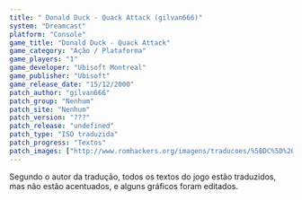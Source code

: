 ```yaml
---
title: " Donald Duck - Quack Attack (gilvan666)"
system: "Dreamcast"
platform: "Console"
game_title: "Donald Duck - Quack Attack"
game_category: "Ação / Plataforma"
game_players: "1"
game_developer: "Ubisoft Montreal"
game_publisher: "Ubisoft"
game_release_date: "15/12/2000"
patch_author: "gilvan666"
patch_group: "Nenhum"
patch_site: "Nenhum"
patch_version: "???"
patch_release: "undefined"
patch_type: "ISO traduzida"
patch_progress: "Textos"
patch_images: ["http://www.romhackers.org/imagens/traducoes/%5BDC%5D%20Donald%20Duck%20-%20Quack%20Attack%20-%20gilvan666%20-%201.jpg","http://www.romhackers.org/imagens/traducoes/%5BDC%5D%20Donald%20Duck%20-%20Quack%20Attack%20-%20gilvan666%20-%202.jpg","http://www.romhackers.org/imagens/traducoes/%5BDC%5D%20Donald%20Duck%20-%20Quack%20Attack%20-%20gilvan666%20-%203.jpg"]
---
```

Segundo o autor da tradução, todos os textos do jogo estão traduzidos, mas não estão acentuados, e alguns gráficos foram editados.